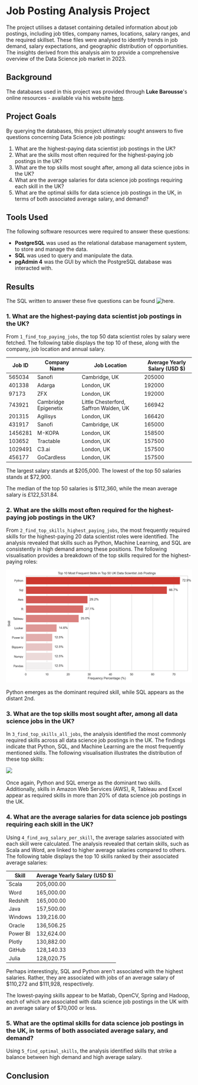 # Job Posting Analysis Project 

The project utilises a dataset containing detailed information about job postings, including job titles, company names, locations, salary ranges, and the required skillset. These files were analysed to identify trends in job demand, salary expectations, and geographic distribution of opportunities. The insights derived from this analysis aim to provide a comprehensive overview of the Data Science job market in 2023.

## Background

The databases used in this project was provided through __Luke Barousse__'s online resources - available via his website [here](https://www.lukebarousse.com/sql). 

## Project Goals

By querying the databases, this project ultimately sought answers to five questions concerning Data Science job postings: 

1. What are the highest-paying data scientist job postings in the UK? 
2. What are the skills most often required for the highest-paying job postings in the UK?
3. What are the top skills most sought after, among all data science jobs in the UK?
4. What are the average salaries for data science job postings requiring each skill in the UK? 
5. What are the optimal skills for data science job postings in the UK, in terms of both associated average salary, and demand? 

## Tools Used

The following software resources were required to answer these questions: 

- **PostgreSQL** was used as the relational database management system, to store and manage the data. 
- **SQL** was used to query and manipulate the data. 
- **pgAdmin 4** was the GUI by which the PostgreSQL database was interacted with.

## Results

The SQL written to answer these five questions can be found ![here](https://github.com/danielhaslam/Job_Data_Analysis_SQL/tree/main/project_sql). 

### 1. What are the highest-paying data scientist job postings in the UK?

From `1_find_top_paying_jobs`, the top 50 data scientist roles by salary were fetched. The following table displays the top 10 of these, along with the company, job location and annual salary.

| Job ID  | Company Name              | Job Location                             | Average Yearly Salary (USD $) |
|---------|---------------------------|------------------------------------------|----------------------------|
| 565034  | Sanofi                    | Cambridge, UK                            | 205000                     |
| 401338  | Adarga                    | London, UK                               | 192000                     |
| 97173   | ZFX                       | London, UK                               | 192000                     |
| 743921  | Cambridge Epigenetix      | Little Chesterford, Saffron Walden, UK   | 166942                     |
| 201315  | Agilisys                  | London, UK                               | 166420                     |
| 431917  | Sanofi                    | Cambridge, UK                            | 165000                     |
| 1456281 | M-KOPA                    | London, UK                               | 158500                     |
| 103652  | Tractable                 | London, UK                               | 157500                     |
| 1029491 | C3.ai                     | London, UK                               | 157500                     |
| 456177  | GoCardless                | London, UK                               | 157500                     |

The largest salary stands at $205,000. 
The lowest of the top 50 salaries stands at $72,900. 

The median of the top 50 salaries is $112,360, while the mean average salary is 
£122,531.84. 

### 2. What are the skills most often required for the highest-paying job postings in the UK?

From `2_find_top_skills_highest_paying_jobs`, the most frequently required skills for the highest-paying 20 data scientist roles were identified. The analysis revealed that skills such as Python, Machine Learning, and SQL are consistently in high demand among these positions. The following visualisation provides a breakdown of the top skills required for the highest-paying roles:

![](results/2_visual.png)

Python emerges as the dominant required skill, while SQL appears as the distant 2nd.


### 3. What are the top skills most sought after, among all data science jobs in the UK?

In `3_find_top_skills_all_jobs`, the analysis identified the most commonly required skills across all data science job postings in the UK. The findings indicate that Python, SQL, and Machine Learning are the most frequently mentioned skills. The following visualisation illustrates the distribution of these top skills:

![](results/2_visuals.png)

Once again, Python and SQL emerge as the dominant two skills. Additionally, skills in Amazon Web Services (AWS), R, Tableau and Excel appear as required skills in more than 20% of data science job postings in the UK.

### 4. What are the average salaries for data science job postings requiring each skill in the UK?

Using `4_find_avg_salary_per_skill`, the average salaries associated with each skill were calculated. The analysis revealed that certain skills, such as Scala and Word, are linked to higher average salaries compared to others. The following table displays the top 10 skills ranked by their associated average salaries:

| Skill     | Average Yearly Salary (USD $) |
|-----------|---------------------|
| Scala     | 205,000.00          |
| Word      | 165,000.00          |
| Redshift  | 165,000.00          |
| Java      | 157,500.00          |
| Windows   | 139,216.00          |
| Oracle    | 136,506.25          |
| Power BI  | 132,624.00          |
| Plotly    | 130,882.00          |
| GitHub    | 128,140.33          |
| Julia     | 128,020.75          |

Perhaps interestingly, SQL and Python aren't associated with the highest salaries. Rather, they are associated with jobs of an average salary of $110,272 and $111,928, respectively. 

The lowest-paying skills appear to be Matlab, OpenCV, Spring and Hadoop, each of which are associated with data science job postings in the UK with an average salary of $70,000 or less.

### 5. What are the optimal skills for data science job postings in the UK, in terms of both associated average salary, and demand?

Using `5_find_optimal_skills`, the analysis identified skills that strike a balance between high demand and high average salary. 

## Conclusion